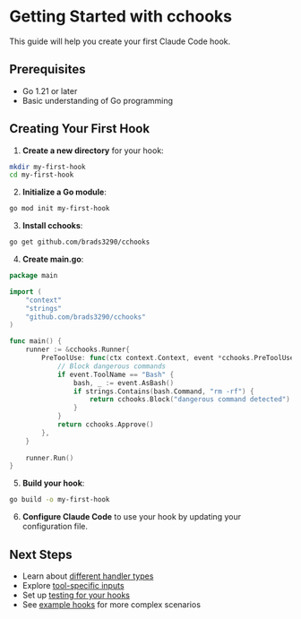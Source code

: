 # Getting Started with cchooks

This guide will help you create your first Claude Code hook.

## Prerequisites

- Go 1.21 or later
- Basic understanding of Go programming

## Creating Your First Hook

1. **Create a new directory** for your hook:
```bash
mkdir my-first-hook
cd my-first-hook
```

2. **Initialize a Go module**:
```bash
go mod init my-first-hook
```

3. **Install cchooks**:
```bash
go get github.com/brads3290/cchooks
```

4. **Create main.go**:
```go
package main

import (
    "context"
    "strings"
    "github.com/brads3290/cchooks"
)

func main() {
    runner := &cchooks.Runner{
        PreToolUse: func(ctx context.Context, event *cchooks.PreToolUseEvent) cchooks.PreToolUseResponseInterface {
            // Block dangerous commands
            if event.ToolName == "Bash" {
                bash, _ := event.AsBash()
                if strings.Contains(bash.Command, "rm -rf") {
                    return cchooks.Block("dangerous command detected")
                }
            }
            return cchooks.Approve()
        },
    }
    
    runner.Run()
}
```

5. **Build your hook**:
```bash
go build -o my-first-hook
```

6. **Configure Claude Code** to use your hook by updating your configuration file.

## Next Steps

- Learn about [different handler types](./handlers.md)
- Explore [tool-specific inputs](./tools.md)
- Set up [testing for your hooks](./testing.md)
- See [example hooks](./examples.md) for more complex scenarios